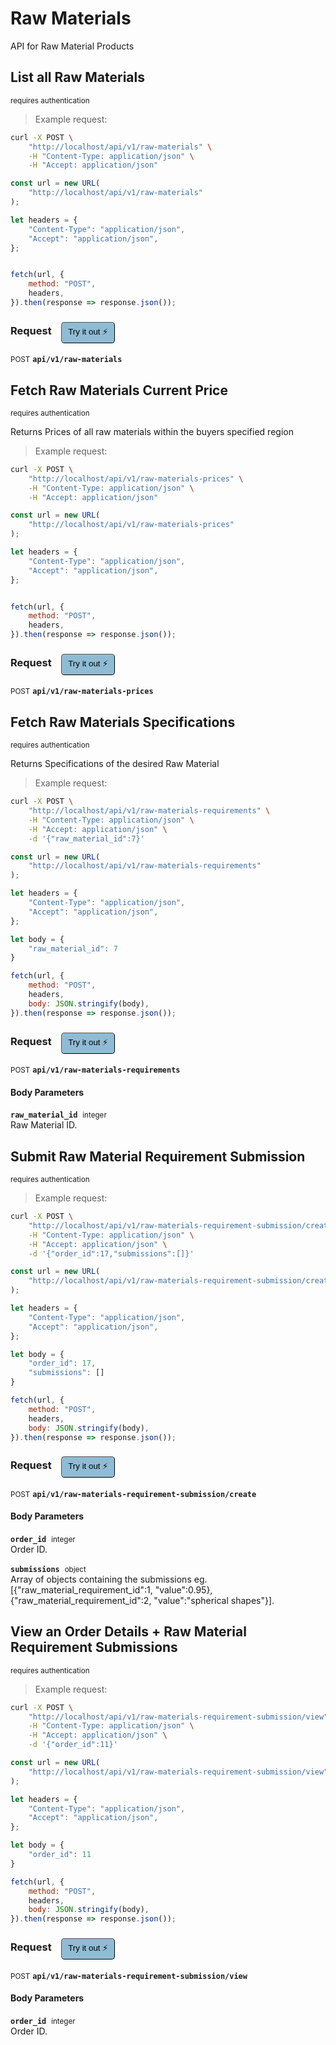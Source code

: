 # Raw Materials

API for Raw Material Products

## List all Raw Materials

<small class="badge badge-darkred">requires authentication</small>



> Example request:

```bash
curl -X POST \
    "http://localhost/api/v1/raw-materials" \
    -H "Content-Type: application/json" \
    -H "Accept: application/json"
```

```javascript
const url = new URL(
    "http://localhost/api/v1/raw-materials"
);

let headers = {
    "Content-Type": "application/json",
    "Accept": "application/json",
};


fetch(url, {
    method: "POST",
    headers,
}).then(response => response.json());
```


<div id="execution-results-POSTapi-v1-raw-materials" hidden>
    <blockquote>Received response<span id="execution-response-status-POSTapi-v1-raw-materials"></span>:</blockquote>
    <pre class="json"><code id="execution-response-content-POSTapi-v1-raw-materials"></code></pre>
</div>
<div id="execution-error-POSTapi-v1-raw-materials" hidden>
    <blockquote>Request failed with error:</blockquote>
    <pre><code id="execution-error-message-POSTapi-v1-raw-materials"></code></pre>
</div>
<form id="form-POSTapi-v1-raw-materials" data-method="POST" data-path="api/v1/raw-materials" data-authed="1" data-hasfiles="0" data-headers='{"Content-Type":"application\/json","Accept":"application\/json"}' onsubmit="event.preventDefault(); executeTryOut('POSTapi-v1-raw-materials', this);">
<h3>
    Request&nbsp;&nbsp;&nbsp;
        <button type="button" style="background-color: #8fbcd4; padding: 5px 10px; border-radius: 5px; border-width: thin;" id="btn-tryout-POSTapi-v1-raw-materials" onclick="tryItOut('POSTapi-v1-raw-materials');">Try it out ⚡</button>
    <button type="button" style="background-color: #c97a7e; padding: 5px 10px; border-radius: 5px; border-width: thin;" id="btn-canceltryout-POSTapi-v1-raw-materials" onclick="cancelTryOut('POSTapi-v1-raw-materials');" hidden>Cancel</button>&nbsp;&nbsp;
    <button type="submit" style="background-color: #6ac174; padding: 5px 10px; border-radius: 5px; border-width: thin;" id="btn-executetryout-POSTapi-v1-raw-materials" hidden>Send Request 💥</button>
    </h3>
<p>
<small class="badge badge-black">POST</small>
 <b><code>api/v1/raw-materials</code></b>
</p>
<p>
<label id="auth-POSTapi-v1-raw-materials" hidden>Authorization header: <b><code>Bearer </code></b><input type="text" name="Authorization" data-prefix="Bearer " data-endpoint="POSTapi-v1-raw-materials" data-component="header"></label>
</p>
</form>


## Fetch Raw Materials Current Price

<small class="badge badge-darkred">requires authentication</small>

Returns Prices of all raw materials within the buyers specified region

> Example request:

```bash
curl -X POST \
    "http://localhost/api/v1/raw-materials-prices" \
    -H "Content-Type: application/json" \
    -H "Accept: application/json"
```

```javascript
const url = new URL(
    "http://localhost/api/v1/raw-materials-prices"
);

let headers = {
    "Content-Type": "application/json",
    "Accept": "application/json",
};


fetch(url, {
    method: "POST",
    headers,
}).then(response => response.json());
```


<div id="execution-results-POSTapi-v1-raw-materials-prices" hidden>
    <blockquote>Received response<span id="execution-response-status-POSTapi-v1-raw-materials-prices"></span>:</blockquote>
    <pre class="json"><code id="execution-response-content-POSTapi-v1-raw-materials-prices"></code></pre>
</div>
<div id="execution-error-POSTapi-v1-raw-materials-prices" hidden>
    <blockquote>Request failed with error:</blockquote>
    <pre><code id="execution-error-message-POSTapi-v1-raw-materials-prices"></code></pre>
</div>
<form id="form-POSTapi-v1-raw-materials-prices" data-method="POST" data-path="api/v1/raw-materials-prices" data-authed="1" data-hasfiles="0" data-headers='{"Content-Type":"application\/json","Accept":"application\/json"}' onsubmit="event.preventDefault(); executeTryOut('POSTapi-v1-raw-materials-prices', this);">
<h3>
    Request&nbsp;&nbsp;&nbsp;
        <button type="button" style="background-color: #8fbcd4; padding: 5px 10px; border-radius: 5px; border-width: thin;" id="btn-tryout-POSTapi-v1-raw-materials-prices" onclick="tryItOut('POSTapi-v1-raw-materials-prices');">Try it out ⚡</button>
    <button type="button" style="background-color: #c97a7e; padding: 5px 10px; border-radius: 5px; border-width: thin;" id="btn-canceltryout-POSTapi-v1-raw-materials-prices" onclick="cancelTryOut('POSTapi-v1-raw-materials-prices');" hidden>Cancel</button>&nbsp;&nbsp;
    <button type="submit" style="background-color: #6ac174; padding: 5px 10px; border-radius: 5px; border-width: thin;" id="btn-executetryout-POSTapi-v1-raw-materials-prices" hidden>Send Request 💥</button>
    </h3>
<p>
<small class="badge badge-black">POST</small>
 <b><code>api/v1/raw-materials-prices</code></b>
</p>
<p>
<label id="auth-POSTapi-v1-raw-materials-prices" hidden>Authorization header: <b><code>Bearer </code></b><input type="text" name="Authorization" data-prefix="Bearer " data-endpoint="POSTapi-v1-raw-materials-prices" data-component="header"></label>
</p>
</form>


## Fetch Raw Materials Specifications

<small class="badge badge-darkred">requires authentication</small>

Returns Specifications of the desired Raw Material

> Example request:

```bash
curl -X POST \
    "http://localhost/api/v1/raw-materials-requirements" \
    -H "Content-Type: application/json" \
    -H "Accept: application/json" \
    -d '{"raw_material_id":7}'

```

```javascript
const url = new URL(
    "http://localhost/api/v1/raw-materials-requirements"
);

let headers = {
    "Content-Type": "application/json",
    "Accept": "application/json",
};

let body = {
    "raw_material_id": 7
}

fetch(url, {
    method: "POST",
    headers,
    body: JSON.stringify(body),
}).then(response => response.json());
```


<div id="execution-results-POSTapi-v1-raw-materials-requirements" hidden>
    <blockquote>Received response<span id="execution-response-status-POSTapi-v1-raw-materials-requirements"></span>:</blockquote>
    <pre class="json"><code id="execution-response-content-POSTapi-v1-raw-materials-requirements"></code></pre>
</div>
<div id="execution-error-POSTapi-v1-raw-materials-requirements" hidden>
    <blockquote>Request failed with error:</blockquote>
    <pre><code id="execution-error-message-POSTapi-v1-raw-materials-requirements"></code></pre>
</div>
<form id="form-POSTapi-v1-raw-materials-requirements" data-method="POST" data-path="api/v1/raw-materials-requirements" data-authed="1" data-hasfiles="0" data-headers='{"Content-Type":"application\/json","Accept":"application\/json"}' onsubmit="event.preventDefault(); executeTryOut('POSTapi-v1-raw-materials-requirements', this);">
<h3>
    Request&nbsp;&nbsp;&nbsp;
        <button type="button" style="background-color: #8fbcd4; padding: 5px 10px; border-radius: 5px; border-width: thin;" id="btn-tryout-POSTapi-v1-raw-materials-requirements" onclick="tryItOut('POSTapi-v1-raw-materials-requirements');">Try it out ⚡</button>
    <button type="button" style="background-color: #c97a7e; padding: 5px 10px; border-radius: 5px; border-width: thin;" id="btn-canceltryout-POSTapi-v1-raw-materials-requirements" onclick="cancelTryOut('POSTapi-v1-raw-materials-requirements');" hidden>Cancel</button>&nbsp;&nbsp;
    <button type="submit" style="background-color: #6ac174; padding: 5px 10px; border-radius: 5px; border-width: thin;" id="btn-executetryout-POSTapi-v1-raw-materials-requirements" hidden>Send Request 💥</button>
    </h3>
<p>
<small class="badge badge-black">POST</small>
 <b><code>api/v1/raw-materials-requirements</code></b>
</p>
<p>
<label id="auth-POSTapi-v1-raw-materials-requirements" hidden>Authorization header: <b><code>Bearer </code></b><input type="text" name="Authorization" data-prefix="Bearer " data-endpoint="POSTapi-v1-raw-materials-requirements" data-component="header"></label>
</p>
<h4 class="fancy-heading-panel"><b>Body Parameters</b></h4>
<p>
<b><code>raw_material_id</code></b>&nbsp;&nbsp;<small>integer</small>  &nbsp;
<input type="number" name="raw_material_id" data-endpoint="POSTapi-v1-raw-materials-requirements" data-component="body" required  hidden>
<br>
Raw Material ID.
</p>

</form>


## Submit Raw Material Requirement Submission

<small class="badge badge-darkred">requires authentication</small>



> Example request:

```bash
curl -X POST \
    "http://localhost/api/v1/raw-materials-requirement-submission/create" \
    -H "Content-Type: application/json" \
    -H "Accept: application/json" \
    -d '{"order_id":17,"submissions":[]}'

```

```javascript
const url = new URL(
    "http://localhost/api/v1/raw-materials-requirement-submission/create"
);

let headers = {
    "Content-Type": "application/json",
    "Accept": "application/json",
};

let body = {
    "order_id": 17,
    "submissions": []
}

fetch(url, {
    method: "POST",
    headers,
    body: JSON.stringify(body),
}).then(response => response.json());
```


<div id="execution-results-POSTapi-v1-raw-materials-requirement-submission-create" hidden>
    <blockquote>Received response<span id="execution-response-status-POSTapi-v1-raw-materials-requirement-submission-create"></span>:</blockquote>
    <pre class="json"><code id="execution-response-content-POSTapi-v1-raw-materials-requirement-submission-create"></code></pre>
</div>
<div id="execution-error-POSTapi-v1-raw-materials-requirement-submission-create" hidden>
    <blockquote>Request failed with error:</blockquote>
    <pre><code id="execution-error-message-POSTapi-v1-raw-materials-requirement-submission-create"></code></pre>
</div>
<form id="form-POSTapi-v1-raw-materials-requirement-submission-create" data-method="POST" data-path="api/v1/raw-materials-requirement-submission/create" data-authed="1" data-hasfiles="0" data-headers='{"Content-Type":"application\/json","Accept":"application\/json"}' onsubmit="event.preventDefault(); executeTryOut('POSTapi-v1-raw-materials-requirement-submission-create', this);">
<h3>
    Request&nbsp;&nbsp;&nbsp;
        <button type="button" style="background-color: #8fbcd4; padding: 5px 10px; border-radius: 5px; border-width: thin;" id="btn-tryout-POSTapi-v1-raw-materials-requirement-submission-create" onclick="tryItOut('POSTapi-v1-raw-materials-requirement-submission-create');">Try it out ⚡</button>
    <button type="button" style="background-color: #c97a7e; padding: 5px 10px; border-radius: 5px; border-width: thin;" id="btn-canceltryout-POSTapi-v1-raw-materials-requirement-submission-create" onclick="cancelTryOut('POSTapi-v1-raw-materials-requirement-submission-create');" hidden>Cancel</button>&nbsp;&nbsp;
    <button type="submit" style="background-color: #6ac174; padding: 5px 10px; border-radius: 5px; border-width: thin;" id="btn-executetryout-POSTapi-v1-raw-materials-requirement-submission-create" hidden>Send Request 💥</button>
    </h3>
<p>
<small class="badge badge-black">POST</small>
 <b><code>api/v1/raw-materials-requirement-submission/create</code></b>
</p>
<p>
<label id="auth-POSTapi-v1-raw-materials-requirement-submission-create" hidden>Authorization header: <b><code>Bearer </code></b><input type="text" name="Authorization" data-prefix="Bearer " data-endpoint="POSTapi-v1-raw-materials-requirement-submission-create" data-component="header"></label>
</p>
<h4 class="fancy-heading-panel"><b>Body Parameters</b></h4>
<p>
<b><code>order_id</code></b>&nbsp;&nbsp;<small>integer</small>  &nbsp;
<input type="number" name="order_id" data-endpoint="POSTapi-v1-raw-materials-requirement-submission-create" data-component="body" required  hidden>
<br>
Order ID.
</p>
<p>
<b><code>submissions</code></b>&nbsp;&nbsp;<small>object</small>  &nbsp;
<input type="text" name="submissions" data-endpoint="POSTapi-v1-raw-materials-requirement-submission-create" data-component="body" required  hidden>
<br>
Array of objects containing the submissions eg. [{"raw_material_requirement_id":1, "value":0.95}, {"raw_material_requirement_id":2, "value":"spherical shapes"}].
</p>

</form>


## View an Order Details + Raw Material Requirement Submissions

<small class="badge badge-darkred">requires authentication</small>



> Example request:

```bash
curl -X POST \
    "http://localhost/api/v1/raw-materials-requirement-submission/view" \
    -H "Content-Type: application/json" \
    -H "Accept: application/json" \
    -d '{"order_id":11}'

```

```javascript
const url = new URL(
    "http://localhost/api/v1/raw-materials-requirement-submission/view"
);

let headers = {
    "Content-Type": "application/json",
    "Accept": "application/json",
};

let body = {
    "order_id": 11
}

fetch(url, {
    method: "POST",
    headers,
    body: JSON.stringify(body),
}).then(response => response.json());
```


<div id="execution-results-POSTapi-v1-raw-materials-requirement-submission-view" hidden>
    <blockquote>Received response<span id="execution-response-status-POSTapi-v1-raw-materials-requirement-submission-view"></span>:</blockquote>
    <pre class="json"><code id="execution-response-content-POSTapi-v1-raw-materials-requirement-submission-view"></code></pre>
</div>
<div id="execution-error-POSTapi-v1-raw-materials-requirement-submission-view" hidden>
    <blockquote>Request failed with error:</blockquote>
    <pre><code id="execution-error-message-POSTapi-v1-raw-materials-requirement-submission-view"></code></pre>
</div>
<form id="form-POSTapi-v1-raw-materials-requirement-submission-view" data-method="POST" data-path="api/v1/raw-materials-requirement-submission/view" data-authed="1" data-hasfiles="0" data-headers='{"Content-Type":"application\/json","Accept":"application\/json"}' onsubmit="event.preventDefault(); executeTryOut('POSTapi-v1-raw-materials-requirement-submission-view', this);">
<h3>
    Request&nbsp;&nbsp;&nbsp;
        <button type="button" style="background-color: #8fbcd4; padding: 5px 10px; border-radius: 5px; border-width: thin;" id="btn-tryout-POSTapi-v1-raw-materials-requirement-submission-view" onclick="tryItOut('POSTapi-v1-raw-materials-requirement-submission-view');">Try it out ⚡</button>
    <button type="button" style="background-color: #c97a7e; padding: 5px 10px; border-radius: 5px; border-width: thin;" id="btn-canceltryout-POSTapi-v1-raw-materials-requirement-submission-view" onclick="cancelTryOut('POSTapi-v1-raw-materials-requirement-submission-view');" hidden>Cancel</button>&nbsp;&nbsp;
    <button type="submit" style="background-color: #6ac174; padding: 5px 10px; border-radius: 5px; border-width: thin;" id="btn-executetryout-POSTapi-v1-raw-materials-requirement-submission-view" hidden>Send Request 💥</button>
    </h3>
<p>
<small class="badge badge-black">POST</small>
 <b><code>api/v1/raw-materials-requirement-submission/view</code></b>
</p>
<p>
<label id="auth-POSTapi-v1-raw-materials-requirement-submission-view" hidden>Authorization header: <b><code>Bearer </code></b><input type="text" name="Authorization" data-prefix="Bearer " data-endpoint="POSTapi-v1-raw-materials-requirement-submission-view" data-component="header"></label>
</p>
<h4 class="fancy-heading-panel"><b>Body Parameters</b></h4>
<p>
<b><code>order_id</code></b>&nbsp;&nbsp;<small>integer</small>  &nbsp;
<input type="number" name="order_id" data-endpoint="POSTapi-v1-raw-materials-requirement-submission-view" data-component="body" required  hidden>
<br>
Order ID.
</p>

</form>



